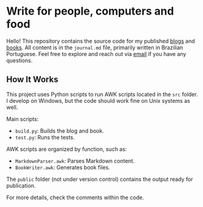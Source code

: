 # Write for people, computers and food

Hello! This repository contains the source code for my published [blogs] and [books]. All content is in the `journal.md` file, primarily written in Brazilian Portuguese. Feel free to explore and reach out via [email] if you have any questions.

## How It Works

This project uses Python scripts to run AWK scripts located in the `src` folder. I develop on Windows, but the code should work fine on Unix systems as well.

Main scripts:

- `build.py`: Builds the blog and book.
- `test.py`: Runs the tests.

AWK scripts are organized by function, such as:

- `MarkdownParser.awk`: Parses Markdown content.
- `BookWriter.awk`: Generates book files.

The `public` folder (not under version control) contains the output ready for publication.

For more details, check the comments within the code.
 
[blogs]: https://caloni.com.br
[books]: https://www.amazon.com/s?rh=p_27%3AWanderley%2BCaloni
[GitHub Pages]: https://github.com/Caloni/caloni.github.io
[email]: mailto:wanderleycaloni@gmail.com
